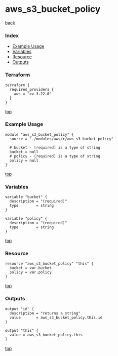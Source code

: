 # aws_s3_bucket_policy
[back](../aws.md)
### Index
- [Example Usage](#example-usage)
- [Variables](#variables)
- [Resource](#resource)
- [Outputs](#outputs)
### Terraform
```hcl
terraform {
  required_providers {
    aws = ">= 3.22.0"
  }
}
```
[top](#index)
### Example Usage
```hcl
module "aws_s3_bucket_policy" {
  source = "./modules/aws/r/aws_s3_bucket_policy"

  # bucket - (required) is a type of string
  bucket = null
  # policy - (required) is a type of string
  policy = null
}
```
[top](#index)
### Variables
```hcl
variable "bucket" {
  description = "(required)"
  type        = string
}

variable "policy" {
  description = "(required)"
  type        = string
}
```
[top](#index)

### Resource
```hcl
resource "aws_s3_bucket_policy" "this" {
  bucket = var.bucket
  policy = var.policy
}
```
[top](#index)
### Outputs
```hcl
output "id" {
  description = "returns a string"
  value       = aws_s3_bucket_policy.this.id
}

output "this" {
  value = aws_s3_bucket_policy.this
}
```
[top](#index)
